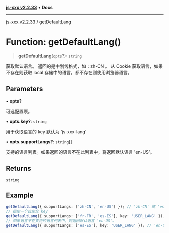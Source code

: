 [**js-xxx v2.2.33**](../README.md) • **Docs**

***

[js-xxx v2.2.33](../README.md) / getDefaultLang

# Function: getDefaultLang()

> **getDefaultLang**(`opts`?): `string`

获取默认语言。
返回的是中划线格式，如：zh-CN 。
从 Cookie 获取语言，如果不存在则获取 local 存储中的语言，都不存在则使用浏览器语言。

## Parameters

• **opts?**

可选配置项。

• **opts.key?**: `string`

用于获取语言的 key 默认为 'js-xxx-lang'

• **opts.supportLangs?**: `string`[]

支持的语言列表。如果返回的语言不在此列表中，将返回默认语言 'en-US'。

## Returns

`string`

## Example

```ts
getDefaultLang({ supportLangs: ['zh-CN', 'en-US'] }); // 'zh-CN' 或 'en-US'
// 指定一个自定义 key
getDefaultLang({ supportLangs: ['fr-FR', 'es-ES'], key: 'USER_LANG' }); // 'fr-FR' 或 'es-ES'
// 如果语言不在支持的语言列表中，则返回默认语言 'en-US'。
getDefaultLang({ supportLangs: ['es-ES'], key: 'USER_LANG' }); // 'en-US' (假设获取的语言为 'fr_FR')
```
